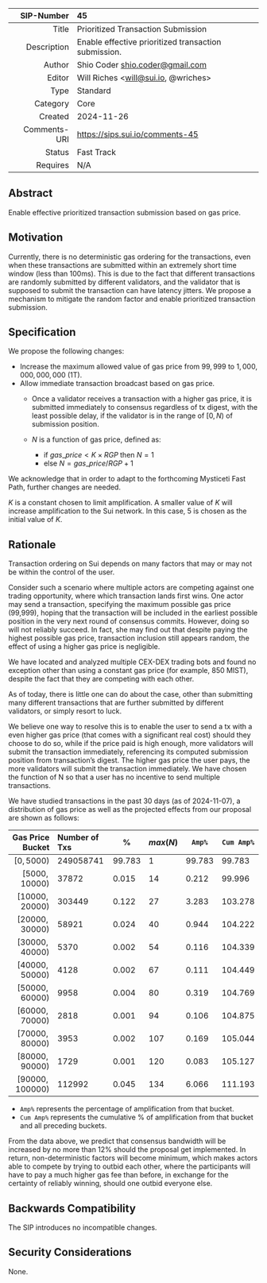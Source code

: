 
| SIP-Number          | 45 |
| ---:                | :--- |
| Title               | Prioritized Transaction Submission |
| Description         | Enable effective prioritized transaction submission. |
| Author              | Shio Coder <shio.coder@gmail.com> |
| Editor              | Will Riches <will@sui.io, @wriches> |
| Type                | Standard |
| Category            | Core |
| Created             | 2024-11-26 |
| Comments-URI        | https://sips.sui.io/comments-45 |
| Status              | Fast Track |
| Requires            | N/A |

## Abstract

Enable effective prioritized transaction submission based on gas price.

## Motivation

Currently, there is no deterministic gas ordering for the transactions, even when these transactions are submitted within an extremely short time window (less than 100ms). This is due to the fact that different transactions are randomly submitted by different validators, and the validator that is supposed to submit the transaction can have latency jitters. We propose a mechanism to mitigate the random factor and enable prioritized transaction submission.

## Specification

We propose the following changes:

- Increase the maximum allowed value of gas price from $99,999$ to $1,000,000,000,000$ (1T).
- Allow immediate transaction broadcast based on gas price.
  - Once a validator receives a transaction with a higher gas price, it is submitted immediately to consensus regardless of tx digest, with the least possible delay, if the validator is in the range of $[0, N)$ of submission position.
  - $N$ is a function of gas price, defined as:

    - if $`gas\_price < K \times RGP`$ then $N = 1$
    - else $`N = gas\_price / RGP + 1`$

We acknowledge that in order to adapt to the forthcoming Mysticeti Fast Path, further changes are needed.  

$K$ is a constant chosen to limit amplification. A smaller value of $K$ will increase amplification to the Sui network. In this case, $5$ is chosen as the initial value of $K$.

## Rationale

Transaction ordering on Sui depends on many factors that may or may not be within the control of the user.

Consider such a scenario where multiple actors are competing against one trading opportunity, where which transaction lands first wins. One actor may send a transaction, specifying the maximum possible gas price (99,999), hoping that the transaction will be included in the earliest possible position in the very next round of consensus commits. However, doing so will not reliably succeed. In fact, she may find out that despite paying the highest possible gas price, transaction inclusion still appears random, the effect of using a higher gas price is negligible.

We have located and analyzed multiple CEX-DEX trading bots and found no exception other than using a constant gas price (for example, 850 MIST), despite the fact that they are competing with each other.

As of today, there is little one can do about the case, other than submitting many different transactions that are further submitted by different validators, or simply resort to luck.

We believe one way to resolve this is to enable the user to send a tx with a even higher gas price (that comes with a significant real cost) should they choose to do so, while if the price paid is high enough, more validators will submit the transaction immediately, referencing its computed submission position from transaction’s digest. The higher gas price the user pays, the more validators will submit the transaction immediately. We have chosen the function of N so that a user has no incentive to send multiple transactions.

We have studied transactions in the past 30 days (as of 2024-11-07), a distribution of gas price as well as the projected effects from our proposal are shown as follows:

| Gas Price Bucket | Number of Txs | %      | $max(N)$ | `Amp%`   | `Cum Amp%` |
| ---------------: | :------------ | ------ | ------ | ------ | -------- |
| $[0, 5000)$        | 249058741     | 99.783 | 1      | 99.783 | 99.783   |
| $[5000, 10000)$    | 37872         | 0.015  | 14     | 0.212  | 99.996   |
| $[10000, 20000)$   | 303449        | 0.122  | 27     | 3.283  | 103.278  |
| $[20000, 30000)$   | 58921         | 0.024  | 40     | 0.944  | 104.222  |
| $[30000, 40000)$   | 5370          | 0.002  | 54     | 0.116  | 104.339  |
| $[40000, 50000)$   | 4128          | 0.002  | 67     | 0.111  | 104.449  |
| $[50000, 60000)$   | 9958          | 0.004  | 80     | 0.319  | 104.769  |
| $[60000, 70000)$   | 2818          | 0.001  | 94     | 0.106  | 104.875  |
| $[70000, 80000)$   | 3953          | 0.002  | 107    | 0.169  | 105.044  |
| $[80000, 90000)$   | 1729          | 0.001  | 120    | 0.083  | 105.127  |
| $[90000, 100000)$  | 112992        | 0.045  | 134    | 6.066  | 111.193  |

- `Amp%` represents the percentage of amplification from that bucket.
- `Cum Amp%` represents the cumulative % of amplification from that bucket and all preceding buckets.

From the data above, we predict that consensus bandwidth will be increased by no more than 12% should the proposal get implemented. In return, non-deterministic factors will become minimum, which makes actors able to compete by trying to outbid each other, where the participants will have to pay a much higher gas fee than before, in exchange for the certainty of reliably winning, should one outbid everyone else.

## Backwards Compatibility

The SIP introduces no incompatible changes.

## Security Considerations

None.
